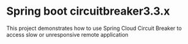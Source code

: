 # Spring boot circuitbreaker3.3.x
This project demonstrates how to use Spring Cloud Circuit Breaker to access slow or unresponsive remote application
